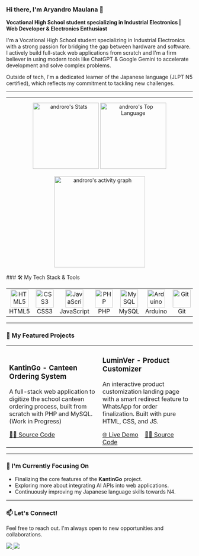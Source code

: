 ### Hi there, I'm Aryandro Maulana 👋
**Vocational High School student specializing in Industrial Electronics | Web Developer & Electronics Enthusiast**

I'm a Vocational High School student specializing in Industrial Electronics with a strong passion for bridging the gap between hardware and software. I actively build full-stack web applications from scratch and I'm a firm believer in using modern tools like ChatGPT & Google Gemini to accelerate development and solve complex problems.

Outside of tech, I'm a dedicated learner of the Japanese language (JLPT N5 certified), which reflects my commitment to tackling new challenges.

---

<hr />
<div align="center">
  <img src="https://github-readme-stats.vercel.app/api?username=androro&theme=ayu-mirage&show_icons=true&hide_border=false&count_private=false" alt="androro's Stats" height="178" />
  <img src="https://github-readme-stats.vercel.app/api/top-langs/?username=androro&langs_count=8&layout=compact&theme=ayu-mirage&show_icons=true&hide_border=false" alt="androro's Top Language" height="178" />
</div>
<br />
<div align="center">
  <img src="https://github-readme-activity-graph.vercel.app/graph?username=androro&theme=xcode&hide_border=true" alt="androro's activity graph" height="245" />
</div>

<br />
### 🛠️ My Tech Stack & Tools

<table>
  <tr>
    <td align="center" width="96">
      <img src="https://skillicons.dev/icons?i=html" width="48" height="48" alt="HTML5" />
      <br>HTML5
    </td>
    <td align="center" width="96">
      <img src="https://skillicons.dev/icons?i=css" width="48" height="48" alt="CSS3" />
      <br>CSS3
    </td>
    <td align="center" width="96">
      <img src="https://skillicons.dev/icons?i=js" width="48" height="48" alt="JavaScript" />
      <br>JavaScript
    </td>
    <td align="center" width="96">
      <img src="https://skillicons.dev/icons?i=php" width="48" height="48" alt="PHP" />
      <br>PHP
    </td>
    <td align="center" width="96">
      <img src="https://skillicons.dev/icons?i=mysql" width="48" height="48" alt="MySQL" />
      <br>MySQL
    </td>
    <td align="center" width="96">
      <img src="https://skillicons.dev/icons?i=arduino" width="48" height="48" alt="Arduino" />
      <br>Arduino
    </td>
     <td align="center" width="96">
      <img src="https://skillicons.dev/icons?i=git" width="48" height="48" alt="Git" />
      <br>Git
    </td>
  </tr>
</table>

---

### 🚀 My Featured Projects

<table>
  <tr>
    <td width="50%">
      <h3>KantinGo - Canteen Ordering System</h3>
      <p>A full-stack web application to digitize the school canteen ordering process, built from scratch with PHP and MySQL. (Work in Progress)</p>
      <a href="https://github.com/androro/kantingo">👨‍💻 Source Code</a>
    </td>
    <td width="50%">
      <h3>LuminVer - Product Customizer</h3>
      <p>An interactive product customization landing page with a smart redirect feature to WhatsApp for order finalization. Built with pure HTML, CSS, and JS.</p>
      <a href="https://luminver.my.id">🌐 Live Demo</a>
      &nbsp;&nbsp;
      <a href="https://github.com/androro/luminver">👨‍💻 Source Code</a>
    </td>
  </tr>
</table>

---

### 🌱 I'm Currently Focusing On

-   Finalizing the core features of the **KantinGo** project.
-   Exploring more about integrating AI APIs into web applications.
-   Continuously improving my Japanese language skills towards N4.

---

### 📫 Let's Connect!

Feel free to reach out. I'm always open to new opportunities and collaborations.

<p align="left">
  <a href="mailto:contactme@aaryona.my.id">
    <img src="https://img.shields.io/badge/Email-d14836?style=for-the-badge&logo=gmail&logoColor=white" />
  </a>
  <a href="[[LINK_PROFIL_LINKEDIN_ANDA]](https://id.linkedin.com/in/aryandro-maulana-237674357)">
    <img src="https://img.shields.io/badge/LinkedIn-0077B5?style=for-the-badge&logo=linkedin&logoColor=white" />
  </a>
</p>
